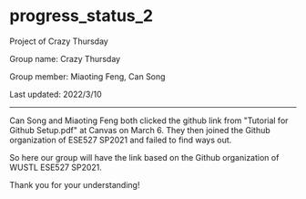 # progress_status_2
Project of Crazy Thursday

Group name: Crazy Thursday

Group member: Miaoting Feng, Can Song

Last updated: 2022/3/10


******
Can Song and Miaoting Feng both clicked the github link from "Tutorial for Github Setup.pdf" at Canvas on March 6. 
They then joined the Github organization of ESE527 SP2021 and failed to find ways out. 

So here our group will have the link based on the Github organization of WUSTL ESE527 SP2021.

Thank you for your understanding!

